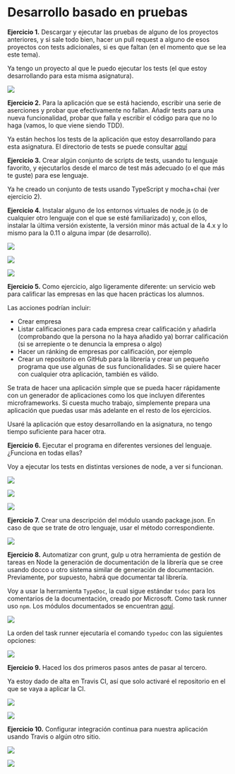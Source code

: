 # Desarrollo basado en pruebas
**Ejercicio 1.** Descargar y ejecutar las pruebas de alguno de los proyectos anteriores, y si sale todo bien, hacer un pull request a alguno de esos proyectos con tests adicionales, si es que faltan (en el momento que se lea este tema).

Ya tengo un proyecto al que le puedo ejecutar los tests (el que estoy desarrollando para esta misma asignatura).

![](img/tema2/test.png)

**Ejercicio 2.** Para la aplicación que se está haciendo, escribir una serie de aserciones y probar que efectivamente no fallan. Añadir tests para una nueva funcionalidad, probar que falla y escribir el código para que no lo haga (vamos, lo que viene siendo TDD).

Ya están hechos los tests de la aplicación que estoy desarrollando para esta asignatura. El directorio de tests se puede consultar [aquí](https://github.com/ManuelJNunez/footStats/tree/master/tests)

**Ejercicio 3.** Crear algún conjunto de scripts de tests, usando tu lenguaje favorito, y ejecutarlos desde el marco de test más adecuado (o el que más te guste) para ese lenguaje.

Ya he creado un conjunto de tests usando TypeScript y mocha+chai (ver ejercicio 2).

**Ejercicio 4.** Instalar alguno de los entornos virtuales de node.js (o de cualquier otro lenguaje con el que se esté familiarizado) y, con ellos, instalar la última versión existente, la versión minor más actual de la 4.x y lo mismo para la 0.11 o alguna impar (de desarrollo).

![](img/tema2/latest.png)

![](img/tema2/4.png)

![](img/tema2/011.png)

**Ejercicio 5.** Como ejercicio, algo ligeramente diferente: un servicio web para calificar las empresas en las que hacen prácticas los alumnos.

Las acciones podrían incluir:

- Crear empresa
- Listar calificaciones para cada empresa
crear calificación y añadirla (comprobando que la persona no la haya añadido ya)
borrar calificación (si se arrepiente o te denuncia la empresa o algo)
- Hacer un ránking de empresas por calificación, por ejemplo
- Crear un repositorio en GitHub para la librería y crear un pequeño programa que use algunas de sus funcionalidades.
Si se quiere hacer con cualquier otra aplicación, también es válido.

Se trata de hacer una aplicación simple que se pueda hacer rápidamente con un generador de aplicaciones como los que incluyen diferentes microframeworks. Si cuesta mucho trabajo, simplemente prepara una aplicación que puedas usar más adelante en el resto de los ejercicios.

Usaré la aplicación que estoy desarrollando en la asignatura, no tengo tiempo suficiente para hacer otra.

**Ejercicio 6.** Ejecutar el programa en diferentes versiones del lenguaje. ¿Funciona en todas ellas?

Voy a ejecutar los tests en distintas versiones de node, a ver si funcionan.

![](img/tema2/testlatest.png)

![](img/tema2/testlts.png)

![](img/tema2/test4.png)

**Ejercicio 7.** Crear una descripción del módulo usando package.json. En caso de que se trate de otro lenguaje, usar el método correspondiente.

![](img/tema2/description.png)

**Ejercicio 8.** Automatizar con grunt, gulp u otra herramienta de gestión de tareas en Node la generación de documentación de la librería que se cree usando docco u otro sistema similar de generación de documentación. Previamente, por supuesto, habrá que documentar tal librería.

Voy a usar la herramienta `TypeDoc`, la cual sigue estándar `tsdoc` para los comentarios de la documentación, creado por Microsoft. Como task runner uso `npm`. Los módulos documentados se encuentran [aquí](https://github.com/ManuelJNunez/footStats/tree/master/src).

![](img/tema2/task.png)

La orden del task runner ejecutaría el comando `typedoc` con las siguientes opciones:

![](img/tema2/typedoc.png)

**Ejercicio 9.** Haced los dos primeros pasos antes de pasar al tercero.

Ya estoy dado de alta en Travis CI, así que solo activaré el repositorio en el que se vaya a aplicar la CI.

![](img/tema2/approve.png)

![](img/tema2/repos.png)

**Ejercicio 10.** Configurar integración continua para nuestra aplicación usando Travis o algún otro sitio.

![](img/tema2/travisyml.png)

![](img/tema2/passing.png)
